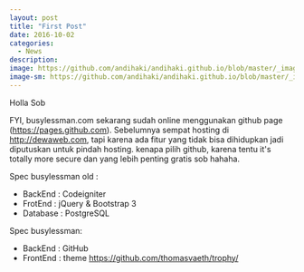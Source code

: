 ```yaml
---
layout: post
title: "First Post"
date: 2016-10-02
categories:
  - News
description:
image: https://github.com/andihaki/andihaki.github.io/blob/master/_images/first.png?raw=true
image-sm: https://github.com/andihaki/andihaki.github.io/blob/master/_images/first.png?raw=true
---
```

Holla Sob

FYI, busylessman.com sekarang sudah online menggunakan github page (https://pages.github.com). Sebelumnya sempat hosting di http://dewaweb.com, tapi karena ada fitur yang tidak bisa dihidupkan jadi diputuskan untuk pindah hosting. kenapa pilih github, karena tentu it's totally more secure dan yang lebih penting gratis sob hahaha.

Spec busylessman old :
* BackEnd : Codeigniter
* FrotEnd : jQuery & Bootstrap 3
* Database : PostgreSQL


Spec busylessman:
+ BackEnd : GitHub
+ FrontEnd : theme https://github.com/thomasvaeth/trophy/
